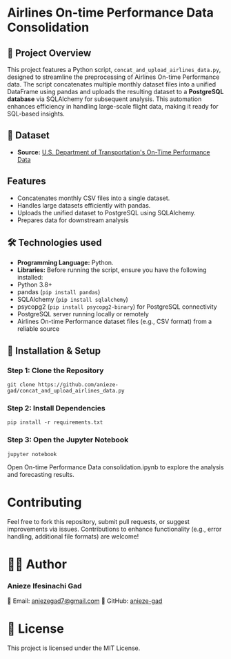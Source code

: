 # Airlines On-time Performance Data Consolidation

## 📌 Project Overview
This project features a Python script, `concat_and_upload_airlines_data.py`, designed to streamline the preprocessing of Airlines On-time Performance data. The script concatenates multiple monthly dataset files into a unified DataFrame using pandas and uploads the resulting dataset to a **PostgreSQL database** via SQLAlchemy for subsequent analysis. This automation enhances efficiency in handling large-scale flight data, making it ready for SQL-based insights.
## 📂 Dataset
- **Source:** [ U.S. Department of Transportation's On-Time Performance Data](https://transtats.bts.gov/Tables.asp?QO_VQ=EFD&QO_anzr=Nv4yv0r%FDb0-gvzr%FDcr4s14zn0pr%FDQn6n&QO_fu146_anzr=b0-gvzr)
## Features
- Concatenates monthly CSV files into a single dataset.
- Handles large datasets efficiently with pandas.
- Uploads the unified dataset to PostgreSQL using SQLAlchemy.
- Prepares data for downstream analysis 
## 🛠️ Technologies used
- **Programming Language:** Python.
- **Libraries:** Before running the script, ensure you have the following installed:
- Python 3.8+
- pandas (`pip install pandas`)
- SQLAlchemy (`pip install sqlalchemy`)
- psycopg2 (`pip install psycopg2-binary`) for PostgreSQL connectivity
- PostgreSQL server running locally or remotely
- Airlines On-time Performance dataset files (e.g., CSV format) from a reliable source
  
## 🔧 Installation & Setup

### **Step 1: Clone the Repository**
```
git clone https://github.com/anieze-gad/concat_and_upload_airlines_data.py
```

### **Step 2: Install Dependencies**
```
pip install -r requirements.txt
```

### **Step 3: Open the Jupyter Notebook**
```
jupyter notebook
```
Open On-time Performance Data consolidation.ipynb to explore the analysis and forecasting results.

# Contributing
Feel free to fork this repository, submit pull requests, or suggest improvements via issues. Contributions to enhance functionality (e.g., error handling, additional file formats) are welcome!

# 👨‍💻 Author
### **Anieze Ifesinachi Gad**
📧 Email: aniezegad7@gmail.com 
🔗 GitHub: [anieze-gad](https://github.com/anieze-gad)

# 📜 License
This project is licensed under the MIT License.


